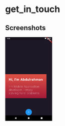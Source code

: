 # get_in_touch

## Screenshots

<img src="./screenshots/screen-2020-05-02_000001.png" alt="drawing" width="150"/>